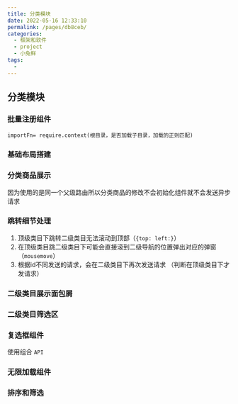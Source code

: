 ```yaml
---
title: 分类模块
date: 2022-05-16 12:33:10
permalink: /pages/db8ceb/
categories:
  - 框架和软件
  - project
  - 小兔鲜
tags:
  - 
---
```

## 分类模块



### 批量注册组件

`importFn= require.context(根目录，是否加载子目录，加载的正则匹配)`





### 基础布局搭建





### 分类商品展示

因为使用的是同一个父级路由所以分类商品的修改不会初始化组件就不会发送异步请求







### 跳转细节处理

1. 顶级类目下跳转二级类目无法滚动到顶部（`{top: left:}`）
2. 在顶级类目跳二级类目下可能会直接滚到二级导航的位置弹出对应的弹窗（`mousemove`）
3. 根据id不同发送的请求，会在二级类目下再次发送请求 （判断在顶级类目下才发请求）



### 二级类目展示面包屑







### 二级类目筛选区









### 复选框组件



使用组合 `API`



### 无限加载组件





### 排序和筛选





















